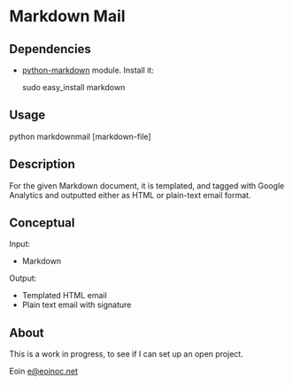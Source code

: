 # Markdown Mail

## Dependencies

* [python-markdown](http://packages.python.org/Markdown/) module. Install it:

    sudo easy_install markdown

## Usage

python markdownmail [markdown-file]

## Description

For the given Markdown document, it is templated, and tagged with Google Analytics and outputted either as HTML or plain-text email format.

## Conceptual

Input:

* Markdown

Output:

* Templated HTML email
* Plain text email with signature

## About

This is a work in progress, to see if I can set up an open project.

Eoin <e@eoinoc.net>